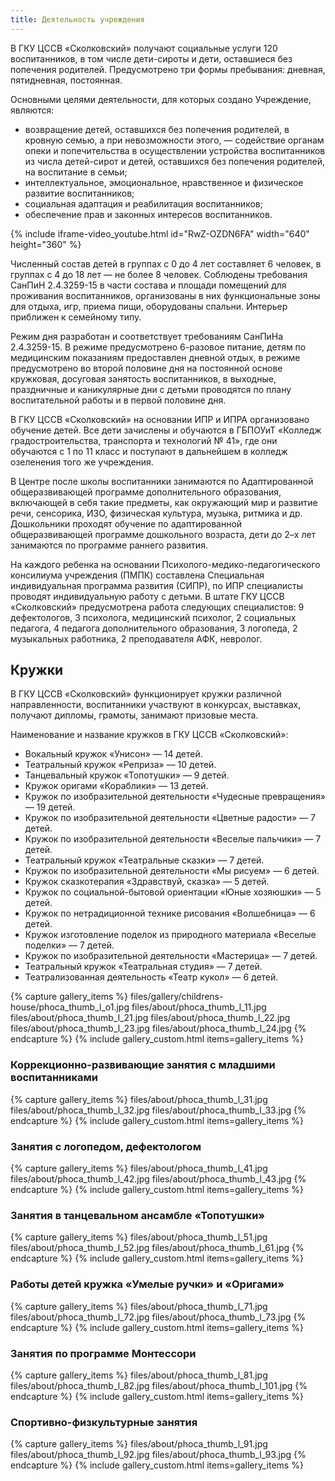 ```yaml
---
title: Деятельность учреждения
---
```


В ГКУ ЦССВ «Сколковский» получают социальные услуги 120 воспитанников, в том числе дети-сироты и дети, оставшиеся
без попечения родителей. Предусмотрено три формы пребывания: дневная, пятидневная, постоянная.

Основными целями деятельности, для которых создано Учреждение, являются:
* возвращение детей, оставшихся без попечения родителей, в кровную семью, а при невозможности этого, — содействие
органам опеки и попечительства в осуществлении устройства воспитанников из числа детей-сирот и детей, оставшихся
без попечения родителей, на воспитание в семьи;
* интеллектуальное, эмоциональное, нравственное и физическое развитие воспитанников;
* социальная адаптация и реабилитация воспитанников;
* обеспечение прав и законных интересов воспитанников.

{% include iframe-video_youtube.html id="RwZ-OZDN6FA" width="640" height="360" %}

Численный состав детей в группах с 0 до 4 лет составляет 6 человек, в группах с 4 до 18 лет — не более 8 человек.
Соблюдены требования СанПиН 2.4.3259-15 в части состава и площади помещений для проживания воспитанников, организованы
в них функциональные зоны для отдыха, игр, приема пищи, оборудованы спальни. Интерьер приближен к семейному типу.

Режим дня разработан и соответствует требованиям СанПиНа 2.4.3259-15. В режиме предусмотрено 6-разовое питание, детям
по медицинским показаниям предоставлен дневной отдых, в режиме предусмотрено во второй половине дня на постоянной основе
кружковая, досуговая занятость воспитанников, в выходные, праздничные и каникулярные дни с детьми проводятся по плану
воспитательной работы и в первой половине дня.

В ГКУ ЦССВ «Сколковский» на основании ИПР и ИПРА организовано обучение детей. Все дети зачислены и обучаются в ГБПОУиТ
«Колледж градостроительства, транспорта и технологий № 41», где они обучаются с 1 по 11 класс и поступают в дальнейшем
в колледж озеленения того же учреждения.

В Центре после школы воспитанники занимаются по Адаптированной общеразвивающей программе дополнительного образования,
включающей в себя такие предметы, как окружающий мир и развитие речи, сенсорика, ИЗО, физическая культура, музыка,
ритмика и др. Дошкольники проходят обучение по адаптированной общеразвивающей программе дошкольного возраста, дети
до 2–х лет занимаются по программе раннего развития.

На каждого ребенка на основании Психолого-медико-педагогического консилиума учреждения (ПМПК) составлена Специальная
индивидуальная программа развития (СИПР), по ИПР специалисты проводят индивидуальную работу с детьми. В штате ГКУ ЦССВ
«Сколковский» предусмотрена работа следующих специалистов: 9 дефектологов, 3 психолога, медицинский психолог,
2 социальных педагога, 4 педагога дополнительного образования, 3 логопеда, 2 музыкальных работника, 2 преподавателя АФК,
невролог.


## Кружки

В ГКУ ЦССВ «Сколковский» функционирует кружки различной направленности, воспитанники участвуют в конкурсах, выставках, 
получают дипломы, грамоты, занимают призовые места.

Наименование и название кружков в ГКУ ЦССВ «Сколковский»:
* Вокальный кружок «Унисон» — 14 детей.
* Театральный кружок «Реприза» — 10 детей.
* Танцевальный кружок «Топотушки» — 9 детей.
* Кружок оригами «Кораблики» — 13 детей.
* Кружок по изобразительной деятельности «Чудесные превращения» — 19 детей. 
* Кружок по изобразительной деятельности «Цветные радости» — 7 детей.
* Кружок по изобразительной деятельности «Веселые пальчики» — 7 детей.
* Театральный кружок «Театральные сказки» — 7 детей.
* Кружок по изобразительной деятельности «Мы рисуем» — 6 детей.
* Кружок сказкотерапия «Здравствуй, сказка» — 5 детей.
* Кружок по социальной-бытовой ориентации «Юные хозяюшки» — 5 детей.
* Кружок по нетрадиционной технике рисования «Волшебница» — 6 детей.
* Кружок изготовление поделок из природного материала «Веселые поделки» — 7 детей.
* Кружок по изобразительной деятельности «Мастерица» — 7 детей.
* Театральный кружок «Театральная студия» — 7 детей.
* Театрализованная деятельность «Театр кукол» — 6 детей.

{% capture gallery_items %}
    files/gallery/childrens-house/phoca_thumb_l_o1.jpg
    files/about/phoca_thumb_l_11.jpg
    files/about/phoca_thumb_l_21.jpg
    files/about/phoca_thumb_l_22.jpg
    files/about/phoca_thumb_l_23.jpg
    files/about/phoca_thumb_l_24.jpg
{% endcapture %}
{% include gallery_custom.html items=gallery_items %}

### Коррекционно-развивающие занятия с младшими воспитанниками
{% capture gallery_items %}
    files/about/phoca_thumb_l_31.jpg
    files/about/phoca_thumb_l_32.jpg
    files/about/phoca_thumb_l_33.jpg
{% endcapture %}
{% include gallery_custom.html items=gallery_items %}

### Занятия с логопедом, дефектологом
{% capture gallery_items %}
    files/about/phoca_thumb_l_41.jpg
    files/about/phoca_thumb_l_42.jpg
    files/about/phoca_thumb_l_43.jpg
{% endcapture %}
{% include gallery_custom.html items=gallery_items %}

### Занятия в танцевальном ансамбле «Топотушки»
{% capture gallery_items %}
    files/about/phoca_thumb_l_51.jpg
    files/about/phoca_thumb_l_52.jpg
    files/about/phoca_thumb_l_61.jpg
{% endcapture %}
{% include gallery_custom.html items=gallery_items %}

### Работы детей кружка «Умелые ручки» и «Оригами»
{% capture gallery_items %}
    files/about/phoca_thumb_l_71.jpg
    files/about/phoca_thumb_l_72.jpg
    files/about/phoca_thumb_l_73.jpg
{% endcapture %}
{% include gallery_custom.html items=gallery_items %}

### Занятия по программе Монтессори
{% capture gallery_items %}
    files/about/phoca_thumb_l_81.jpg
    files/about/phoca_thumb_l_82.jpg
    files/about/phoca_thumb_l_101.jpg
{% endcapture %}
{% include gallery_custom.html items=gallery_items %}

### Спортивно-физкультурные занятия
{% capture gallery_items %}
    files/about/phoca_thumb_l_91.jpg
    files/about/phoca_thumb_l_92.jpg
    files/about/phoca_thumb_l_93.jpg
{% endcapture %}
{% include gallery_custom.html items=gallery_items %}
